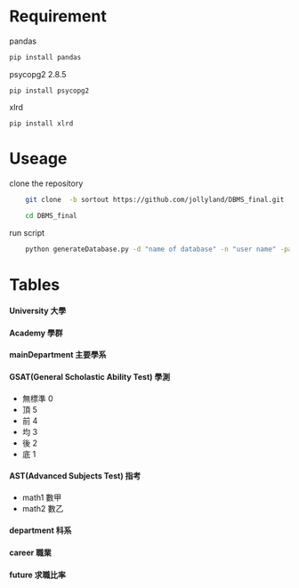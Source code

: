 # Requirement
pandas
```py
pip install pandas
```
psycopg2 2.8.5
```
pip install psycopg2 
```
xlrd
```
pip install xlrd
```
# Useage
clone the repository
```sh
    git clone  -b sortout https://github.com/jollyland/DBMS_final.git
```
```sh
    cd DBMS_final
```
run script 
```sh
    python generateDatabase.py -d "name of database" -n "user name" -password "password of user" -ip "ip of database server" -p "port of database server"
```

# Tables 

#### University                              大學
#### Academy                                 學群
#### mainDepartment                          主要學系  
#### GSAT(General Scholastic Ability Test)   學測
* 無標準   0
* 頂       5
* 前       4
* 均       3   
* 後       2
* 底       1

#### AST(Advanced Subjects Test)             指考
* math1    數甲
* math2    數乙
#### department                              科系
#### career                                  職業
#### future                                  求職比率




